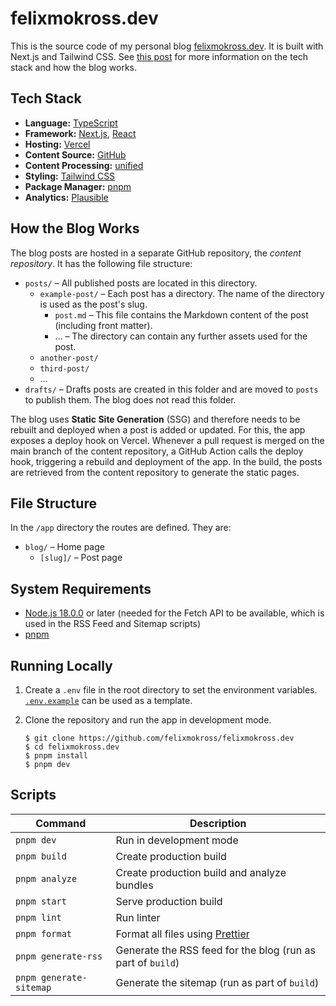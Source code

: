 # felixmokross.dev

This is the source code of my personal blog
[felixmokross.dev](https://felixmokross.dev). It is built with Next.js and
Tailwind CSS. See
[this post](https://www.felixmokross.dev/blog/build-nextjs-blog) for more
information on the tech stack and how the blog works.

## Tech Stack

- **Language:** [TypeScript](https://www.typescriptlang.org)
- **Framework:** [Next.js](https://nextjs.org), [React](https://reactjs.org)
- **Hosting:** [Vercel](https://vercel.com/dashboard)
- **Content Source:** [GitHub](https://github.com)
- **Content Processing:** [unified](https://unifiedjs.com)
- **Styling:** [Tailwind CSS](https://tailwindcss.com)
- **Package Manager:** [pnpm](https://pnpm.io)
- **Analytics:** [Plausible](https://plausible.io/)

## How the Blog Works

The blog posts are hosted in a separate GitHub repository, the _content
repository_. It has the following file structure:

- `posts/` – All published posts are located in this directory.
  - `example-post/` – Each post has a directory. The name of the directory is
    used as the post's slug.
    - `post.md` – This file contains the Markdown content of the post (including
      front matter).
    - … – The directory can contain any further assets used for the post.
  - `another-post/`
  - `third-post/`
  - …
- `drafts/` – Drafts posts are created in this folder and are moved to `posts`
  to publish them. The blog does not read this folder.

The blog uses **Static Site Generation** (SSG) and therefore needs to be rebuilt
and deployed when a post is added or updated. For this, the app exposes a deploy
hook on Vercel. Whenever a pull request is merged on the main branch of the
content repository, a GitHub Action calls the deploy hook, triggering a rebuild
and deployment of the app. In the build, the posts are retrieved from the
content repository to generate the static pages.

## File Structure

In the `/app` directory the routes are defined. They are:

- `blog/` – Home page
  - `[slug]/` – Post page

## System Requirements

- [Node.js 18.0.0](https://nodejs.org/) or later (needed for the Fetch API to be
  available, which is used in the RSS Feed and Sitemap scripts)
- [pnpm](https://pnpm.io)

## Running Locally

1. Create a `.env` file in the root directory to set the environment variables.
   [`.env.example`](./.env.example) can be used as a template.

2. Clone the repository and run the app in development mode.

   ```shell
   $ git clone https://github.com/felixmokross/felixmokross.dev
   $ cd felixmokross.dev
   $ pnpm install
   $ pnpm dev
   ```

## Scripts

| Command                 | Description                                                 |
| ----------------------- | ----------------------------------------------------------- |
| `pnpm dev`              | Run in development mode                                     |
| `pnpm build`            | Create production build                                     |
| `pnpm analyze`          | Create production build and analyze bundles                 |
| `pnpm start`            | Serve production build                                      |
| `pnpm lint`             | Run linter                                                  |
| `pnpm format`           | Format all files using [Prettier](https://prettier.io)      |
| `pnpm generate-rss`     | Generate the RSS feed for the blog (run as part of `build`) |
| `pnpm generate-sitemap` | Generate the sitemap (run as part of `build`)               |
